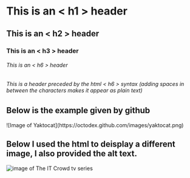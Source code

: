 # This is an < h1 > header
## This is an < h2 > header
### This is an < h3 > header
###### This is an < h6 > header
<h6> This is a header preceded by the html < h6 > syntax (adding spaces in between the characters makes it appear as plain text) </h6>

<h2>Below is the example given by github</h2>
![Image of Yaktocat](https://octodex.github.com/images/yaktocat.png)

<h2>Below I used the html to deisplay a different image, I also provided the alt text.</h2>
<img src="https://flxt.tmsimg.com/assets/p299837_b_h10_ac.jpg" alt="image of The IT Crowd tv series">
